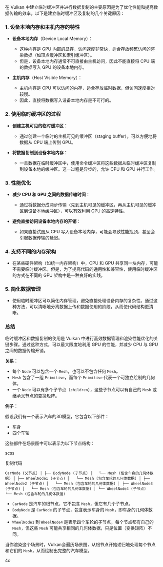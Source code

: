 在 Vulkan 中建立临时缓冲区并进行数据复制的主要原因是为了优化性能和提高数据传输的效率。以下是建立临时缓冲区及复制的几个关键原因：

### 1. **设备本地内存和主机内存的特性**

- **设备本地内存**（Device Local Memory）：
  - 这种内存是 GPU 内部的显存，访问速度非常快，适合存放频繁访问的渲染数据（如顶点缓冲区和索引缓冲区）。
  - 但是，设备本地内存通常不可直接由主机访问，因此不能直接将 CPU 端的数据写入 GPU 的设备本地内存。

- **主机内存**（Host Visible Memory）：
  - 主机内存是 CPU 可以访问的内存，适合存放临时数据，但访问速度相对较慢。
  - 因此，直接将数据写入设备本地内存是不可行的。

### 2. **使用临时缓冲区的过程**

- **创建主机可见的临时缓冲区**：
  - 通过创建一个临时的主机可见的缓冲区（staging buffer），可以方便地将数据从 CPU 端上传到 GPU。

- **将数据复制到设备本地内存**：
  - 一旦数据在临时缓冲区中，使用命令缓冲区将这些数据从临时缓冲区复制到设备本地的缓冲区。这一过程是异步的，允许 CPU 和 GPU 并行工作。

### 3. **性能优化**

- **减少 CPU 和 GPU 之间的数据传输时间**：
  - 通过将数据分成两步传输（先到主机可见的缓冲区，再从主机可见的缓冲区到设备本地缓冲区），可以有效利用 GPU 的高速特性。
  
- **避免直接访问设备本地内存的开销**：
  - 如果直接试图从 CPU 写入设备本地内存，可能会导致性能瓶颈，甚至会引起数据传输的延迟。

### 4. **支持不同的内存架构**

- 在某些硬件架构（如统一内存架构）中，CPU 和 GPU 共享同一块内存，可能不需要临时缓冲区。但是，为了提高代码的通用性和兼容性，使用临时缓冲区的方式在不同的 GPU 架构中是一种良好的实践。

### 5. **简化数据管理**

- 使用临时缓冲区可以简化内存管理，避免直接处理设备内存的复杂性。通过这种方法，可以清晰地分离数据上传和数据使用的阶段，从而使代码结构更清晰。

### 总结

临时缓冲区和数据复制的使用是 Vulkan 中进行高效数据管理和渲染性能优化的关键步骤。通过这种方式，可以最大限度地利用 GPU 的性能，并减少 CPU 与 GPU 之间的数据传输开销。

**关系：**

-   每个 `Node` 可以包含一个 `Mesh`，也可以不包含任何 `Mesh`。
-   `Mesh` 包含了一组 `Primitive`，而每个 `Primitive` 代表一个可独立绘制的几何体。
-   一个 `Node` 可以有多个子节点（`children`），这些子节点可以有自己的 `Mesh` 或继承父节点的变换矩阵。

**例子：**

假设我们有一个表示汽车的3D模型，它包含以下部件：

-   车身
-   四个车轮

这些部件在场景图中可以表示为以下节点结构：

scss

复制代码

`CarNode (父节点) │ ├── BodyNode (子节点) │   └── Mesh (包含车身的几何体数据) │ ├── WheelNode1 (子节点) │   └── Mesh (包含车轮的几何体数据) │ ├── WheelNode2 (子节点) │   └── Mesh (包含车轮的几何体数据) │ ├── WheelNode3 (子节点) │   └── Mesh (包含车轮的几何体数据) │ └── WheelNode4 (子节点)     └── Mesh (包含车轮的几何体数据)`

-   `CarNode` 是汽车的根节点，它不包含 `Mesh`，但它有几个子节点。
-   `BodyNode` 是 `CarNode` 的子节点，包含表示车身的 `Mesh`，即车身的几何体数据。
-   `WheelNode1` 到 `WheelNode4` 是表示四个车轮的子节点，每个节点都有自己的 `Mesh`，但这些 `Mesh` 可能共享相同的几何体数据，只是位置（变换矩阵）不同。

当你渲染这个场景时，Vulkan会遍历场景图，从根节点开始递归地处理每个节点和它们的 `Mesh`，从而绘制出完整的汽车模型。

4o
<!--stackedit_data:
eyJoaXN0b3J5IjpbLTIwMDE2MzE2MzksLTc5NzkwNDQyMl19
-->